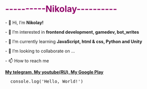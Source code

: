 <h1 class='name'><b>----------Nikolay----------</b></h1>
<p>- 👋 Hi, I’m <b>Nikolay!</b></p>
<p>- 👀 I’m interested in <b>frontend development, gamedev, bot_writes</b></p>
<p>- 🌱 I’m currently learning <b>JavaScript, html & css, Python and Unity</b></p>
<p>- 💞️ I’m looking to collaborate on ...</p>
<p>- 📫 How to reach me</p> <a href='https://t.me/NikolayFB'><b>My telegram, </b></a> <a href='https://www.youtube.com/channel/UC2EBmK4mKQD_CjalyfV1g_A'><b>My youtube(RU), </b></a> <a href='https://inlnk.ru/ZZN4KX'><b>My Google Play</b></a>

<pre>
  console.log('Hello, World!')
</pre>

<style>
  @keyframes colorChance {
    from {
      color: #0000ff;
    }
    to {
      color: #ff0000;
    }
  }
  
  .name {
    animation: colorChance .2s infinite;
  }
</style>
